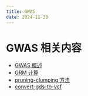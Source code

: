 ```yaml
---
title: GWAS
date: 2024-11-30
---
```


# GWAS 相关内容

- [GWAS 概述](/GWAS/outline)
- [GRM 计算](/GWAS/GRM)
- [pruning-clumping 方法](/GWAS/pruning-clumping)
- [convert-gds-to-vcf](/GWAS/convert-gds-to-vcf)